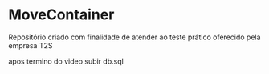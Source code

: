 # MoveContainer
Repositório criado com finalidade de atender ao teste prático oferecido pela empresa T2S

apos termino do video subir db.sql